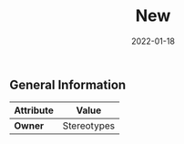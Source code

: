 ﻿---
title: New
toc: false
type: specs
date: "2022-01-18"
draft: false
specification: VEC
version: 1.2.2
documentType: "Recommendation"
elementType: Class
classes:
  - New
menu_name: vec-1.2.2
---


## General Information

| Attribute               | Value |
|-------------------------|-------|
| **Owner**               | Stereotypes |
